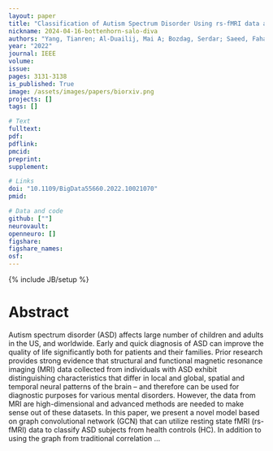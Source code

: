 ```yaml
---
layout: paper
title: "Classification of Autism Spectrum Disorder Using rs-fMRI data and Graph Convolutional Networks"
nickname: 2024-04-16-bottenhorn-salo-diva
authors: "Yang, Tianren; Al-Duailij, Mai A; Bozdag, Serdar; Saeed, Fahad; "
year: "2022"
journal: IEEE
volume: 
issue:
pages: 3131-3138
is_published: True
image: /assets/images/papers/biorxiv.png
projects: []
tags: []

# Text
fulltext:
pdf:
pdflink:
pmcid:
preprint: 
supplement:

# Links
doi: "10.1109/BigData55660.2022.10021070"
pmid:

# Data and code
github: [""]
neurovault:
openneuro: []
figshare:
figshare_names:
osf:
---
```

{% include JB/setup %}

# Abstract

Autism spectrum disorder (ASD) affects large number of children and adults in the US, and worldwide. Early and quick diagnosis of ASD can improve the quality of life significantly both for patients and their families. Prior research provides strong evidence that structural and functional magnetic resonance imaging (MRI) data collected from individuals with ASD exhibit distinguishing characteristics that differ in local and global, spatial and temporal neural patterns of the brain – and therefore can be used for diagnostic purposes for various mental disorders. However, the data from MRI are high-dimensional and advanced methods are needed to make sense out of these datasets. In this paper, we present a novel model based on graph convolutional network (GCN) that can utilize resting state fMRI (rs-fMRI) data to classify ASD subjects from health controls (HC). In addition to using the graph from traditional correlation …

